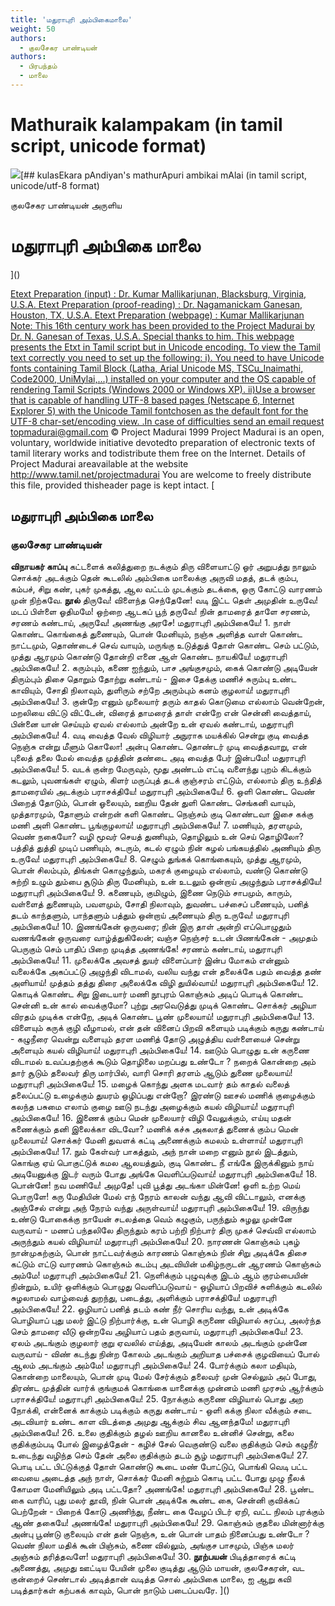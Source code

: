 ```yaml
---
title: 'மதுராபுரி அம்பிகைமாலை'
weight: 50
authors:
  - குலசேகர பாண்டியன்
authors:
  - பிரபந்தம்
  - மாலை
---
```


# Mathuraik kalampakam (in tamil script, unicode format)

![](https://www.projectmadurai.org/pm_etexts/utf8/pmdr0.gif)[## kulasEkara pAndiyan's mathurApuri ambikai mAlai
(in tamil script, unicode/utf-8 format)

குலசேகர பாண்டியன் அருளிய

# மதுராபுரி அம்பிகை மாலை
]()

[Etext Preparation (input) : Dr. Kumar Mallikarjunan, Blacksburg, Virginia, U.S.A.
Etext Preparation (proof-reading) : Dr. Nagamanickam Ganesan, Houston, TX, U.S.A.
Etext Preparation (webpage) : Kumar Mallikarjunan
Note: This 16th century work has been provided to the Project Madurai by Dr. N. Ganesan of Texas, U.S.A. Special thanks to him.
This webpage presents the Etxt in Tamil script but in Unicode encoding.
To view the Tamil text correctly you need to set up the following:
i). You need to have Unicode fonts containing Tamil Block (Latha,
Arial Unicode MS, TSCu_Inaimathi, Code2000, UniMylai,...) installed on your computer
and the OS capable of rendering Tamil Scripts (Windows 2000 or Windows XP).
ii)Use a browser that is capable of handling UTF-8 based pages
(Netscape 6, Internet Explorer 5) with the Unicode Tamil fontchosen as the default font for the UTF-8 char-set/encoding view.
.In case of difficulties send an email request to]()[pmadurai@gmail.com](mailto:pmadurai@gmail.com)
© Project Madurai 1999
Project Madurai is an open, voluntary, worldwide initiative devotedto preparation of electronic texts of tamil literary works and todistribute them free on the Internet. Details of Project Madurai areavailable at the website http://www.tamil.net/projectmadurai
You are welcome to freely distribute this file, provided thisheader page is kept intact.
[
## மதுராபுரி அம்பிகை மாலை

### குலசேகர பாண்டியன்

**விநாயகர் காப்பு**
கட்டளைக் கலித்துறை
நடக்கும் திரு விளையாட்டு ஓர் அறுபத்து நாலும் சொக்கர்
அடக்கும் தென் கூடலில் அம்பிகை மாலைக்கு அருவி மதத்,
தடக் கும்ப, கம்பச், சிறு கண், புகர் முகத்து, ஆல வட்டம்
முடக்கும் தடக்கை, ஒரு கோட்டு வாரணம் முன் நிற்கவே.
**நூல்**
திருவே! விளைந்த செந்தேனே! வடி இட்ட தெள் அமுதின்
உருவே! மடப் பிள்ளை ஓதிமமே! ஒற்றை ஆடகப் பூந்
தருவே! நின் தாமரைத் தாளே சரணம், சரணம் கண்டாய்,
அருவே! அணங்கு அரசே! மதுராபுரி அம்பிகையே! 1.
நாள் கொண்ட கொங்கைத் துணையும், பொன் மேனியும், நஞ்சு அளித்த
வாள் கொண்ட நாட்டமும், தொண்டைச் செவ் வாயும், மருங்கு உடுத்துத்
தோள் கொண்ட செம் பட்டும், முத்து ஆரமும் கொண்டு தோன்றி எனை
ஆள் கொண்ட நாயகியே! மதுராபுரி அம்பிகையே! 2.
கரும்பும், கணை ஐந்தும், பாச அங்குசமும், கைக் கொண்டு அடியேன்
திரும்பும் திசை தொறும் தோற்று கண்டாய் - இசை தேக்கு மணிச்
சுரும்பு உண்ட காவியும், சோதி நிலாவும், துளிரும் சற்றே
அரும்பும் கனம் குழலாய்! மதுராபுரி அம்பிகையே! 3.
குன்றே எனும் முலையார் தரும் காதல் கொடுமை எல்லாம்
வென்றேன், மறலியை விட்டு விட்டேன், விரைத் தாமரைத் தாள்
என்றே என் சென்னி வைத்தாய், பின்னை யான் செய்யும் ஏவல் எல்லாம்
அன்றே உன் ஏவல் கண்டாய், மதுராபுரி அம்பிகையே! 4.
வடி வைத்த வேல் விழியார் அநுராக மயக்கில் சென்று
குடி வைத்த நெஞ்சு என்று மீளும் கொலோ! அன்பு கொண்ட தொண்டர்
முடி வைத்தவாறு, என் புலைத் தலை மேல் வைத்த முத்தின் தண்டை
அடி வைத்த பேர் இன்பமே! மதுராபுரி அம்பிகையே! 5.
வடக் குன்ற மேருவும், மூது அண்டம் எட்டி வளைந்து புறம்
கிடக்கும் கடலும், புவனங்கள் ஏழும், கிளர் மருப்புத்
தடக் குஞ்சரம் எட்டும், எல்லாம் திரு உந்தித் தாமரையில்
அடக்கும் பராசக்தியே! மதுராபுரி அம்பிகையே! 6.
ஒளி கொண்ட வெண் பிறைத் தோடும், பொன் ஓலையும், ஊறிய தேன்
துளி கொண்ட செங்கனி வாயும், முத்தாரமும், தோளும் என்றன்
களி கொண்ட நெஞ்சம் குடி கொண்டவா இசை கக்கு மணி
அளி கொண்ட பூங்குழலாய்! மதுராபுரி அம்பிகையே! 7.
மணியும், தரளமும், வெண் நகையோ? வழி மூவர் செயத்
துணியும், தொழிலும் உன் செய் தொழிலோ? பத்தித் துத்தி முடிப்
பணியும், சுடரும், கடல் ஏழும் நின் கழல் பங்கயத்தில்
அணியும் திரு உருவே! மதுராபுரி அம்பிகையே! 8.
செழும் துங்கக் கொங்கையும், முத்து ஆரமும், பொன் சிலம்பும், திங்கள்
கொழுந்தும், மகரக் குழையும் எல்லாம், வண்டு கொண்டு சுற்றி
உழும் தும்பை சூடும் திரு மேனியும், உன் உடலும் ஒன்றாய்
அழுந்தும் பராசக்தியே! மதுராபுரி அம்பிகையே! 9.
கணையும், குமிழும், இணை நெடும் சாபமும், காரும், வள்ளைத்
துணையும், பவளமும், சோதி நிலாவும், துவண்ட பச்சைப்
பணையும், பனித் தடம் காந்தளும், பாந்தளும் பத்தும் ஒன்றாய்
அணையும் திரு உருவே! மதுராபுரி அம்பிகையே! 10.
இணங்கேன் ஒருவரை; நின் இரு தாள் அன்றி எப்பொழுதும்
வணங்கேன் ஒருவரை வாழ்த்துகிலேன்; வஞ்ச நெஞ்சர் உடன்
பிணங்கேன் - அமுதம் பெருகும் செம் பாதிப் பிறை முடித்த
அணங்கே! சரணம் கண்டாய், மதுராபுரி அம்பிகையே! 11.
முலைக்கே அவசத் துயர் விளைப்பார் இன்ப மோகம் என்னும்
வலைக்கே அகப்பட்டு அழுந்தி விடாமல், வலிய வந்து என்
தலைக்கே பதம் வைத்த தண் அளியாய்! முத்தம் தத்து திரை
அலைக்கே விழி துயில்வாய்! மதுராபுரி அம்பிகையே! 12.
கொடிக் கொண்ட சிறு இடையார் மணி நூபுரம் கொஞ்சும் அடிப்
பொடிக் கொண்ட சென்னி உன் கால் வைக்குமோ? புற்று அரவெடுத்து
முடிக் கொண்ட சொக்கர் அழியா விரதம் முடிக்க என்றே,
அடிக் கொண்ட பூண் முலையாய்! மதுராபுரி அம்பிகையே! 13.
விளையும் கருக் குழி வீழாமல், என் தன் வினைப் பிறவி
களையும் படிக்கும் கருது கண்டாய் - கழுநீரை வென்று
வளையும் தரள மணித் தோடு அழுத்திய வள்ளையைச் சென்று
அளையும் கயல் விழியாய்! மதுராபுரி அம்பிகையே! 14.
ஊடும் பொழுது உன் கருணை விடாமல் உவப்பதற்குக்
கூடும் தொழிலை மறப்பது உண்டோ ? நறைக் கொன்றை அம் தார்
சூடும் தலைவர் திரு மார்பில், வாரி சொரி தரளம்
ஆடும் துணை முலையாய்! மதுராபுரி அம்பிகையே! 15.
மழைக் கொந்து அளக மடவார் தம் காதல் வலைத் தலைப்பட்டு
உழைக்கும் துயரம் ஒழிப்பது என்றோ? இரண்டு ஊசல் மணிக்
குழைக்கும் கலந்த பசுமை எலாம் குழை ஊடு நடந்து
அழைக்கும் கயல் விழியாய்! மதுராபுரி அம்பிகையே! 16.
இணைக் கும்ப மென் முலையார் விழி வேலுக்கும், எய்யு மதன்
கணைக்கும் தனி இலைக்கா விடவோ? மணிக் கச்சு அகலாத்
துணைக் கும்ப மென் முலையாய்! சொக்கர் மேனி துவளக் கட்டி
அணைக்கும் கமலம் உள்ளாய்! மதுராபுரி அம்பிகையே! 17.
நும் கேள்வர் பாகத்தும், அந் நான் மறை எனும் நூல் இடத்தும்,
கொங்கு ஏய் பொகுட்டுக் கமல ஆலயத்தும், குடி கொண்ட நீ
எங்கே இருக்கினும் நாய் அடியேனுக்கு இடர் வரும் போது
அங்கே வெளிப்படுவாய்! மதுராபுரி அம்பிகையே! 18.
பொன்னே! நவ மணியே! அமுதே! புவி பூத்து அடங்கா
மின்னே! ஒளி உற்ற மெய் பொருளே! கரு மேதியின் மேல்
எந் நேரம் காலன் வந்து ஆவி விட்டாலும், எனக்கு அஞ்சேல் என்று
அந் நேரம் வந்து அருள்வாய்! மதுராபுரி அம்பிகையே! 19.
விருந்து உண்டு போகைக்கு நாயேன் சடலத்தை வெம் கழுகும்,
பருந்தும் சுழலு முன்னே வருவாய் - மணப் பந்தலிலே
திருந்தும் கரம் பற்றி நிற்பார் திரு முகச் செவ்வி எல்லாம்
அருந்தும் கயல் விழியாய்! மதுராபுரி அம்பிகையே! 20.
நாரணன் கொஞ்சும் புகழ் நான்முகற்கும், பொன் நாட்டவர்க்கும்
காரணம் கொஞ்சும் நின் சிறு அடிக்கே திசை கட்டும் எட்டு
வாரணம் கொஞ்சும் கடம்பு அடவியின் மகிழ்நருடன்
ஆரணம் கொஞ்சும் அம்மே! மதுராபுரி அம்பிகையே! 21.
நெளிக்கும் புழுவுக்கு இடம் ஆம் குரம்பையின் நின்றும், உயிர்
ஒளிக்கும் பொழுது வெளிப்படுவாய் - ஒழியாப் பிறவிச்
சுளிக்கும் கடலில் சுழலாமல் வாழ்வைத் துறந்து, படைத்து,
அளிக்கும் பராசக்தியே! மதுராபுரி அம்பிகையே! 22.
ஒழியாப் பனித் தடம் கண் நீர் சொரிய வந்து, உன் அடிக்கே
பொழியாப் புது மலர் இட்டு நிற்பார்க்கு, உன் பொழி கருணை
விழியால் சுரப்ப, அலர்ந்த செம் தாமரை வீடு ஒன்றவே
அழியாப் பதம் தருவாய், மதுராபுரி அம்பிகையே! 23.
ஏலம் அடங்கும் குழலார் குறு ஏவலில் எய்த்து, அடியேன்
காலம் அடங்கும் முன்னே வருவாய் - விண் கடந்து நின்ற
கோலம் அடங்கும் அறியாத பச்சைக் குழவியைப் போல்
ஆலம் அடங்கும் அம்மே! மதுராபுரி அம்பிகையே! 24.
போர்க்கும் கலா மதியும், கொன்றை மாலையும், பொன் முடி மேல்
சேர்க்கும் தலைவர் முன் செல்லும் அப் போது, திரண்ட முத்தின்
வார்க் குங்குமக் கொங்கை யானைக்கு முன்னம் மணி முரசம்
ஆர்க்கும் பராசக்தியே! மதுராபுரி அம்பிகையே! 25.
நோக்கும் கருணை விழியால் பொது அற நோக்கி, என்னைக்
காக்கும் படிக்கும் கருது கண்டாய் - ஒளி கக்கு நிலா
வீக்கும் சடை அடவியார் உண்ட காள விடத்தை அமுது
ஆக்கும் சிவ ஆனந்தமே! மதுராபுரி அம்பிகையே! 26.
உலை குதிக்கும் தழல் ஊறிய கானலை உன்னிச் சென்று,
கலை குதிக்கும்படி போல் இழைத்தேன் - கழிச் சேல் வெகுண்டு
வலை குதிக்கும் செம் கழுநீர் உடைந்து வழிந்த செம் தேன்
அலை குதிக்கும் தடம் சூழ் மதுராபுரி அம்பிகையே! 27.
பொடி பட்ட பிட்டுக்குத் தோள் கொண்டு கூடை மண் போட்டுப், பொங்கி
வெடி பட்ட வையை அடைத்த அந் நாள், சொக்கர் மேனி சுற்றும்
கொடி பட்ட போது முழு நீலக் கோமள மேனியிலும்
அடி பட்டதோ? அணங்கே! மதுராபுரி அம்பிகையே! 28.
பூண்ட கை வாரிப், புது மலர் தூவி, நின் பொன் அடிக்கே
கூண்ட கை, சென்னி குவிக்கப் பெற்றேன் - பிறைக் கோடு அணிந்து,
நீண்ட கை வேழப் பிடர் ஏறி, வட்ட நிலம் புரக்கும்
ஆண் தகையே! அணங்கே! மதுராபுரி அம்பிகையே! 29.
கொஞ்சும் குதலை மின்னார்க்கு அன்பு பூண்டு குலையும் என் தன்
நெஞ்சு, உன் பொன் பாதம் நினைப்பது உண்டோ ? வெண் நிலா மதிக் கூன்
பிஞ்சும், கணை வில்லும், அங்குச பாசமும், பிஞ்சு மலர்
அஞ்சும் தரித்தவளே! மதுராபுரி அம்பிகையே! 30.
**நூற்பயன்**
பிடித்தாரைக் கட்டி அணைத்து, அமுது ஊட்டிய பேயின் முலை
குடித்து ஆடும் மாயன், குலசேகரன், வட குன்றைச் செண்டால்
அடித்தான் வடித்த சொல் அம்பிகை மாலை, ஐ ஆறு கவி
படித்தார்கள் கற்பகக் காவும், பொன் நாடும் படைப்பவரே.
]()